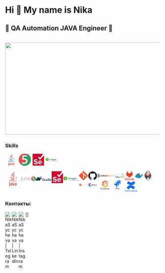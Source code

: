 Hi 👋 My name is Nika
=====================

🎀 QA Automation JAVA Engineer 🎀
-----------

<br clear="both">

<div align="left">
  <img height="300" width="600" src="https://media.giphy.com/media/v1.Y2lkPTc5MGI3NjExZzJ0cWVwYXRyemQxbHI3N2RhenF2eTJvaWwzOGxrMHR2anJ6ZGc1ZCZlcD12MV9pbnRlcm5hbF9naWZfYnlfaWQmY3Q9Zw/7MZ0v9KynmiSA/giphy.gif"  />
</div>

### Skills
<p align="left"> 
<img src="https://github.com/devicons/devicon/blob/v2.16.0/icons/java/java-original-wordmark.svg" alt="java" width="40" height="40"/>
<img src="https://github.com/devicons/devicon/blob/v2.16.0/icons/junit/junit-original.svg" alt="junit" width="40" height="40"/> </a>
<img src="https://github.com/devicons/devicon/blob/v2.16.0/icons/selenium/selenium-original.svg" " alt="Selenium" width="40" height="40"/> </a> 
<img src="https://github.com/devicons/devicon/blob/v2.16.0/icons/swagger/swagger-original-wordmark.svg" alt="Swagger" width="40" height="40"/> </a>
</p>



<img align="left" alt="Java" width="50px" src="https://github.com/devicons/devicon/blob/v2.16.0/icons/java/java-plain-wordmark.svg" />
<img align="left" alt="Junit" width="50px" src="https://github.com/devicons/devicon/blob/v2.16.0/icons/junit/junit-original-wordmark.svg" />
<img align="left" alt="Gradle" width="50px" src="https://github.com/devicons/devicon/blob/v2.16.0/icons/gradle/gradle-original-wordmark.svg" />
<img align="left" alt="Selenium" width="40px" src="https://github.com/devicons/devicon/blob/v2.16.0/icons/selenium/selenium-original.svg" />
<img align="left" alt="Swagger" width="50px" src="https://github.com/devicons/devicon/blob/v2.16.0/icons/swagger/swagger-original-wordmark.svg" />
<img align="left" alt="Git" width="30px" src="https://github.com/devicons/devicon/blob/v2.16.0/icons/git/git-original.svg" />
<img align="left" alt="Github" width="30px" src="https://github.com/devicons/devicon/blob/v2.16.0/icons/github/github-original.svg" />
<img align="left" alt="Kafka" width="30px" src="https://github.com/devicons/devicon/blob/v2.16.0/icons/apachekafka/apachekafka-original-wordmark.svg" />
<img align="left" alt="Rabbit" width="30px" src="https://github.com/devicons/devicon/blob/v2.16.0/icons/rabbitmq/rabbitmq-original-wordmark.svg" />
<img align="left" alt="MySQL" width="30px" src="https://github.com/devicons/devicon/blob/v2.16.0/icons/mysql/mysql-original-wordmark.svg" />
<img align="left" alt="Gitlab" width="30px" src="https://github.com/devicons/devicon/blob/v2.16.0/icons/gitlab/gitlab-plain-wordmark.svg" />
<img align="left" alt="Docker" width="30px" src="https://github.com/devicons/devicon/blob/v2.16.0/icons/docker/docker-original.svg" />
<img align="left" alt="Jenkins" width="30px" src="https://github.com/devicons/devicon/blob/v2.16.0/icons/jenkins/jenkins-original.svg" />
<img align="left" alt="Postman" width="30px" src="https://github.com/devicons/devicon/blob/v2.16.0/icons/postman/postman-plain-wordmark.svg" />



<img align="left" alt="Kibana" width="30px" style="padding-right:10px;" src="https://github.com/devicons/devicon/blob/v2.16.0/icons/kibana/kibana-original-wordmark.svg" />
<img align="left" alt="Grafana" width="30px" style="padding-right:10px;" src="https://github.com/devicons/devicon/blob/v2.16.0/icons/grafana/grafana-original-wordmark.svg" />

<img align="left" alt="Jira" width="30px" style="padding-right:10px;" src="https://github.com/devicons/devicon/blob/v2.16.0/icons/jira/jira-original-wordmark.svg" />
<img src="https://github.com/devicons/devicon/blob/v2.16.0/icons/confluence/confluence-plain-wordmark.svg" alt="junit" width="40" height="40"/>



### Контакты:

[<img align="left" alt="NikaSycheva | Telegram" width="22px" src="https://cdn.jsdelivr.net/npm/simple-icons@3.13.0/icons/telegram.svg" />][Telegram]
[<img align="left" alt="NikaSycheva | LinkedIn" width="22px" src="https://cdn.jsdelivr.net/npm/simple-icons@v3/icons/linkedin.svg" />]
[<img align="left" alt="NikaSycheva | Instagram" width="22px" src="https://cdn.jsdelivr.net/npm/simple-icons@v3/icons/instagram.svg" />][instagram]






[Telegram]: https://t.me/otcuda_zvuk
[instagram]: https://www.instagram.com/otcuda_zvuk/



